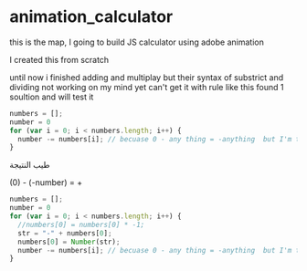 # animation_calculator
this is the map, I going to build JS calculator using adobe animation

I created this from scratch 

until now i finished adding and multiplay but their syntax of substrict and dividing not working on my mind yet
can't get it with rule like this
found 1 soultion and will test it

``` javascript
numbers = [];
number = 0
for (var i = 0; i < numbers.length; i++) {  
  number -= numbers[i]; // becuase 0 - any thing = -anything  but I'm thinking
}
```


طيب النتيجة 

(0) - (-number) = + 

``` javascript
numbers = [];
number = 0
for (var i = 0; i < numbers.length; i++) {  
  //numbers[0] = numbers[0] * -1;
  str = "-" + numbers[0];
  numbers[0] = Number(str);
  number -= numbers[i]; // becuase 0 - any thing = -anything  but I'm thinking
}
```
